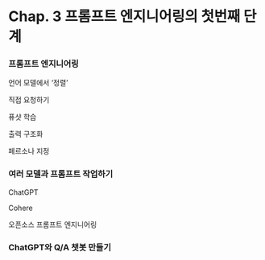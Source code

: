 # Chap. 3 프롬프트 엔지니어링의 첫번째 단계

### 프롬프트 엔지니어링

언어 모델에서 ‘정렬’

직접 요청하기

퓨샷 학습

출력 구조화

페르소나 지정

### 여러 모델과 프롬프트 작업하기

ChatGPT

Cohere

오픈소스 프롬프트 엔지니어링

### ChatGPT와 Q/A 챗봇 만들기